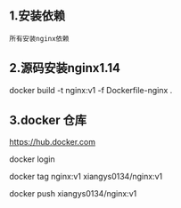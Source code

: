 ## 1.安装依赖

```
所有安装nginx依赖
```

## 2.源码安装nginx1.14

 docker build -t nginx:v1 -f Dockerfile-nginx .



## 3.docker 仓库

https://hub.docker.com 

docker login

docker tag nginx:v1 xiangys0134/nginx:v1

docker push xiangys0134/nginx:v1

